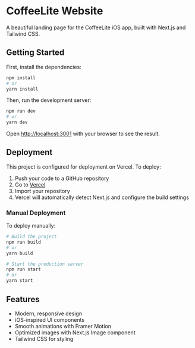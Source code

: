 # CoffeeLite Website

A beautiful landing page for the CoffeeLite iOS app, built with Next.js and Tailwind CSS.

## Getting Started

First, install the dependencies:

```bash
npm install
# or
yarn install
```

Then, run the development server:

```bash
npm run dev
# or
yarn dev
```

Open [http://localhost:3001](http://localhost:3001) with your browser to see the result.

## Deployment

This project is configured for deployment on Vercel. To deploy:

1. Push your code to a GitHub repository
2. Go to [Vercel](https://vercel.com)
3. Import your repository
4. Vercel will automatically detect Next.js and configure the build settings

### Manual Deployment

To deploy manually:

```bash
# Build the project
npm run build
# or
yarn build

# Start the production server
npm run start
# or
yarn start
```

## Features

- Modern, responsive design
- iOS-inspired UI components
- Smooth animations with Framer Motion
- Optimized images with Next.js Image component
- Tailwind CSS for styling 